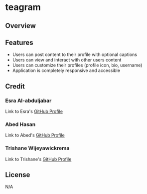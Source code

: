 # teagram

## Overview


## Features

- Users can post content to their profile with optional captions
- Users can view and interact with other users content
- Users can customize their profiles (profile icon, bio, username)
- Application is completely responsive and accessible

## Credit

### Esra Al-abduljabar
Link to Esra's [GitHub Profile](https://github.com/EsraWameed)

### Abed Hasan
Link to Abed's [GitHub Profile](https://github.com/abedhasan79)

### Trishane Wijeyawickrema
Link to Trishane's [GitHub Profile](https://github.com/Trishaneww)

## License

N/A